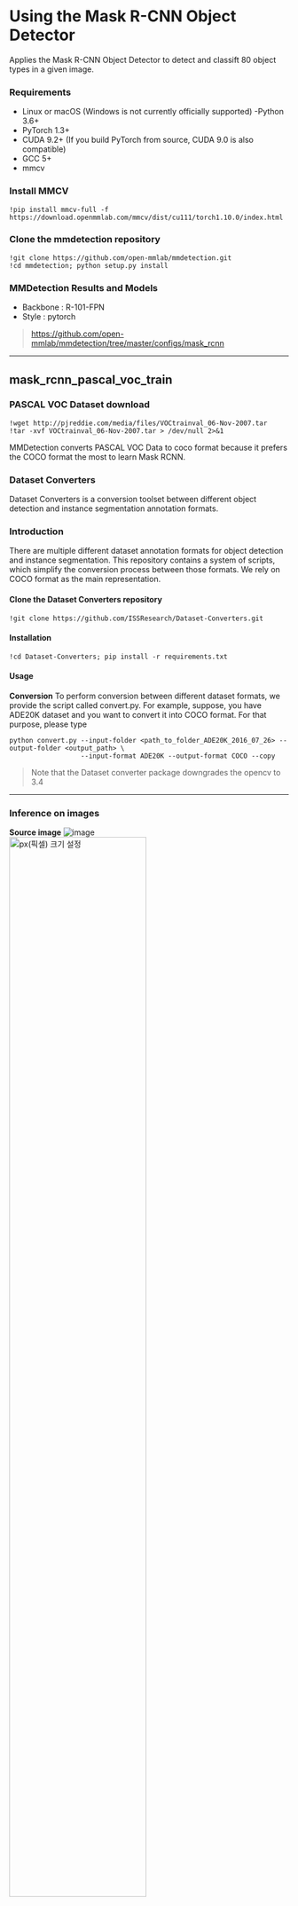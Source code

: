 
# Using the Mask R-CNN Object Detector

Applies the Mask R-CNN Object Detector to detect and classift 80 object types in a given image. 

### Requirements
   - Linux or macOS (Windows is not currently officially supported)
   -Python 3.6+
   - PyTorch 1.3+
   - CUDA 9.2+ (If you build PyTorch from source, CUDA 9.0 is also compatible)
   - GCC 5+
   - mmcv

### Install MMCV
```
!pip install mmcv-full -f https://download.openmmlab.com/mmcv/dist/cu111/torch1.10.0/index.html 
```
### Clone the mmdetection repository
```
!git clone https://github.com/open-mmlab/mmdetection.git 
!cd mmdetection; python setup.py install 
```
### MMDetection Results and Models
   - Backbone : R-101-FPN
   - Style : pytorch
 > https://github.com/open-mmlab/mmdetection/tree/master/configs/mask_rcnn
--------------------------------------------------------------------------------
## mask_rcnn_pascal_voc_train 
### PASCAL VOC Dataset download
```
!wget http://pjreddie.com/media/files/VOCtrainval_06-Nov-2007.tar
!tar -xvf VOCtrainval_06-Nov-2007.tar > /dev/null 2>&1
```
MMDetection converts PASCAL VOC Data to coco format because it prefers the COCO format the most to learn Mask RCNN.

### Dataset Converters
Dataset Converters is a conversion toolset between different object detection and instance segmentation annotation formats.

### Introduction
There are multiple different dataset annotation formats for object detection and instance segmentation.
This repository contains a system of scripts, which simplify the conversion process between those formats. We rely on COCO format as the main representation.

#### Clone the Dataset Converters repository
```
!git clone https://github.com/ISSResearch/Dataset-Converters.git
```
#### Installation
```
!cd Dataset-Converters; pip install -r requirements.txt
```
#### Usage
**Conversion**
To perform conversion between different dataset formats, we provide the script called convert.py.
For example, suppose, you have ADE20K dataset and you want to convert it into COCO format.
For that purpose, please type
```
python convert.py --input-folder <path_to_folder_ADE20K_2016_07_26> --output-folder <output_path> \
                  --input-format ADE20K --output-format COCO --copy
``` 
 > Note that the Dataset converter package downgrades the opencv to 3.4
--------------------------------------------------------------------------------------------------------------------
### Inference on images

**Source image**
![image](https://user-images.githubusercontent.com/69446702/174579317-cb452017-5d4e-4da1-8906-dd5b352ba287.png)
<img src="https://user-images.githubusercontent.com/69446702/174579317-cb452017-5d4e-4da1-8906-dd5b352ba287.png" width="70%" height="70%" title="px(픽셀) 크기 설정" ></img>

**Inference on images**
![image](https://user-images.githubusercontent.com/69446702/174499240-99c84685-77ef-459d-9944-c1a043302e93.png)

**Manual detection on images**
![image](https://user-images.githubusercontent.com/69446702/174502352-b0c71a24-ea3b-4434-9c07-369a6b66158c.png)
--------------------------------------------------------------------------------------------------------------------
## References
 > https://github.com/ISSResearch/Dataset-Converters \
 > https://github.com/open-mmlab/mmdetection
